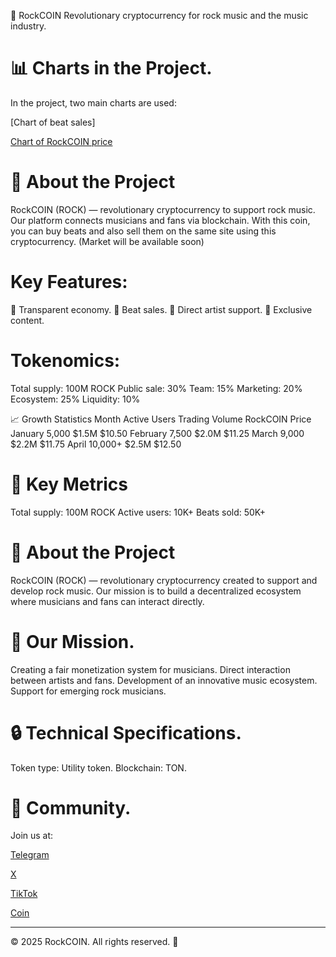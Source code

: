 🎸 RockCOIN
Revolutionary cryptocurrency for rock music and the music industry.
# 📊 Charts in the Project.
In the project, two main charts are used:

[Chart of beat sales]

[Chart of RockCOIN price](readme2.mds)
# 🚀 About the Project
RockCOIN (ROCK) — revolutionary cryptocurrency to support rock music. Our platform connects musicians and fans via blockchain.
With this coin, you can buy beats and also sell them on the same site using this cryptocurrency.
(Market will be available soon)

# Key Features:
💎 Transparent economy.
🎵 Beat sales.
🤝 Direct artist support.
🌟 Exclusive content.
# Tokenomics:
Total supply: 100M ROCK
Public sale: 30%
Team: 15%
Marketing: 20%
Ecosystem: 25%
Liquidity: 10%

📈 Growth Statistics
Month	Active Users	Trading Volume	RockCOIN Price
January	5,000	$1.5M	$10.50
February	7,500	$2.0M	$11.25
March	9,000	$2.2M	$11.75
April	10,000+	$2.5M	$12.50

# 💎 Key Metrics
Total supply: 100M ROCK
Active users: 10K+
Beats sold: 50K+

# 💫 About the Project
RockCOIN (ROCK) — revolutionary cryptocurrency created to support and develop rock music.
Our mission is to build a decentralized ecosystem where musicians and fans can interact directly.

# 🎯 Our Mission.
Creating a fair monetization system for musicians.
Direct interaction between artists and fans.
Development of an innovative music ecosystem.
Support for emerging rock musicians.

# 🔒 Technical Specifications.
Token type: Utility token.
Blockchain: TON.

# 🤝 Community.
Join us at:

[Telegram](https://t.me/rockcoin123)

[X](https://x.com/Rock__Coin)

[TikTok](https://www.tiktok.com/@rock_coin8?_t=ZM-8uNPKjcRZ9L&_r=1)

[Coin](https://t.me/blum/app?startapp=memepadjetton_ROCK_4gZbY-ref_EYl4MKmVi4)

---
© 2025 RockCOIN. All rights reserved. 🎸

